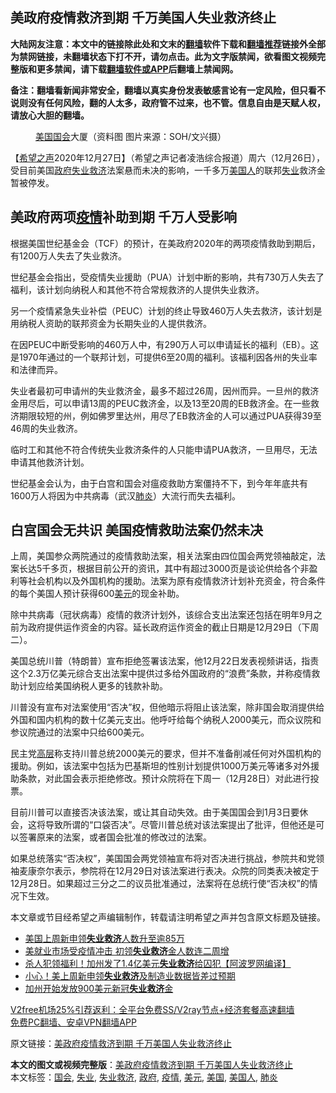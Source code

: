  <h2>美政府疫情救济到期 千万美国人失业救济终止</h2> <p class="notice"><b>大陆网友注意：本文中的链接除此处和文末的<a href="https://github.com/bannedbook/fanqiang" >翻墙</a>软件下载和<a href="https://github.com/killgcd/justmysocks/blob/master/README.md">翻墙推荐</a>链接外全部为禁网链接，未翻墙状态下打不开，请勿点击。此为文字版禁闻，欲看图文视频完整版和更多禁闻，请下载<a href="https://github.com/bannedbook/fanqiang">翻墙软件或APP</a>后翻墙上禁闻网。</p><p>备注：翻墙看新闻非常安全，翻墙以真实身份发表敏感言论有一定风险，但只看不说则没有任何风险，翻的人太多，政府管不过来，也不管。信息自由是天赋人权，请放心大胆的翻墙。</b></p>  <div class="entry"> <figure><figcaption><a href="https://www.bannedbook.org/bnews/tag/%e7%be%8e%e5%9b%bd/" class="st_tag internal_tag" rel="tag" title="标签 美国 下的日志">美国</a><a href="https://www.bannedbook.org/bnews/tag/%e5%9b%bd%e4%bc%9a/" class="st_tag internal_tag" rel="tag" title="标签 国会 下的日志">国会</a>大厦（资料图 图片来源：SOH/文兴摄）</figcaption></figure> <p>【<span class='wp_keywordlink_affiliate'><a href="https://www.soundofhope.org" title="希望之声" target="_blank">希望之声</a></span>2020年12月27日】（希望之声记者凌浩综合报道）周六（12月26日），受目前美国<a href="https://www.bannedbook.org/bnews/tag/%e6%94%bf%e5%ba%9c/" class="st_tag internal_tag" rel="tag" title="标签 政府 下的日志">政府</a><a href="https://www.bannedbook.org/bnews/tag/%E5%A4%B1%E4%B8%9A%E6%95%91%E6%B5%8E/" class="st_tag internal_tag" rel="tag" title="标签 失业救济 下的日志">失业救济</a>法案悬而未决的影响，一千多万<a href="https://www.bannedbook.org/bnews/tag/%E7%BE%8E%E5%9B%BD%E4%BA%BA/" class="st_tag internal_tag" rel="tag" title="标签 美国人 下的日志">美国人</a>的联邦<a href="https://www.bannedbook.org/bnews/tag/%E5%A4%B1%E4%B8%9A/" class="st_tag internal_tag" rel="tag" title="标签 失业 下的日志">失业</a>救济金暂被停发。</p> <h2>美政府两项<a href="https://www.bannedbook.org/bnews/tag/%E7%96%AB%E6%83%85/" class="st_tag internal_tag" rel="tag" title="标签 疫情 下的日志">疫情</a>补助到期 千万人受影响</h2> <p>根据美国世纪基金会（TCF）的预计，在美政府2020年的两项疫情救助到期后，有1200万人失去了失业救济。</p> <p>世纪基金会指出，受疫情失业援助（PUA）计划中断的影响，共有730万人失去了福利，该计划向纳税人和其他不符合常规救济的人提供失业救济。</p> <p>另一个疫情紧急失业补偿（PEUC）计划的终止导致460万人失去救济，该计划是用纳税人资助的联邦资金为长期失业的人提供救济。</p>  <p>在因PEUC中断受影响的460万人中，有290万人可以申请延长的福利（EB）。这是1970年通过的一个联邦计划，可提供6至20周的福利。该福利因各州的失业率和法律而异。</p> <p>失业者最初可申请州的失业救济金，最多不超过26周，因州而异。一旦州的救济金用尽后，可以申请13周的PEUC救济金，以及13至20周的EB救济金。在一些救济期限较短的州，例如佛罗里达州，用尽了EB救济金的人可以通过PUA获得39至46周的失业救济。</p> <p>临时工和其他不符合传统失业救济条件的人只能申请PUA救济，一旦用尽，无法申请其他救济计划。</p> <p>世纪基金会认为，由于白宫和国会对瘟疫救助方案僵持不下，到今年年底共有1600万人将因为中共病毒（武汉<a href="https://www.bannedbook.org/bnews/tag/%e8%82%ba%e7%82%8e/" class="st_tag internal_tag" rel="tag" title="标签 肺炎 下的日志">肺炎</a>）大流行而失去福利。</p>  <h2>白宫国会无共识 美国疫情救助法案仍然未决</h2> <p>上周，美国参众两院通过的疫情救助法案，相关法案由四位国会两党领袖敲定，法案长达5千多页，根据目前公开的资讯，其中有超过3000页是谈论供给各个非盈利等社会机构以及外国机构的援助。法案为原有疫情救济计划补充资金，符合条件的每个美国人预计获得600<a href="https://www.bannedbook.org/bnews/tag/%e7%be%8e%e5%85%83/" class="st_tag internal_tag" rel="tag" title="标签 美元 下的日志">美元</a>的现金补助。</p> <p>除中共病毒（冠状病毒）疫情的救济计划外，该综合支出法案还包括在明年9月之前为政府提供运作资金的内容。延长政府运作资金的截止日期是12月29日（下周二）。</p> <p>美国总统川普（特朗普）宣布拒绝签署该法案，他12月22日发表视频讲话，指责这个2.3万亿美元综合支出法案中提供过多给外国政府的“浪费”条款，并称疫情救助计划应给美国纳税人更多的钱款补助。</p> <p>川普没有宣布对法案使用“否决”权，但他暗示将阻止该法案，除非国会取消提供给外国和国内机构的数十亿美元支出。他呼吁给每个纳税人2000美元，而众议院和参议院通过的法案中只给600美元。</p>  <p>民主党<span class='wp_keywordlink_affiliate'><a href="https://www.bannedbook.org/bnews/ccpdope/" title="中共高层内幕" target="_blank">高层</a></span>称支持川普总统2000美元的要求，但并不准备削减任何对外国机构的援助。例如，该法案中包括为巴基斯坦的性别计划提供1000万美元等诸多对外援助条款，对此国会表示拒绝修改。预计众院将在下周一（12月28日）对此进行投票。</p> <p>目前川普可以直接否决该法案，或让其自动失效。由于美国国会到1月3日要休会，这将导致所谓的“口袋否决”。尽管川普总统对该法案提出了批评，但他还是可以签署原来的法案，或者国会批准的修改过的法案。</p> <p>如果总统落实“否决权”，美国国会两党领袖宣布将对否决进行挑战，参院共和党领袖麦康奈尔表示，参院将在12月29日对该法案进行表决。众院的同类表决被定于12月28日。如果超过三分之二的议员批准通过，法案将在总统行使“否决权”的情况下生效。</p> <p>本文章或节目经希望之声编辑制作，转载请注明希望之声并包含原文标题及链接。</p>  <ul class='op-related-articles' title='相关阅读'> <li><a href='https://www.bannedbook.org/bnews/cnnews/20201211/1445488.html' target='_blank'>美国上周新申领<b>失业救济</b>人数升至逾85万</a></li> <li><a href='https://www.bannedbook.org/bnews/cnnews/20201126/1437117.html' target='_blank'>美就业市场受疫情冲击 初领<b>失业救济</b>金人数连二周增</a></li> <li><a href='https://www.bannedbook.org/bnews/cnnews/20201126/1437097.html' target='_blank'>杀人犯领福利！加州发了1.4亿美元<b>失业救济</b>给囚犯【阿波罗网编译】</a></li> <li><a href='https://www.bannedbook.org/bnews/cnnews/20201016/1414645.html' target='_blank'>小心！美上周新申领<b>失业救济</b>及制造业数据皆差过预期</a></li> <li><a href='https://www.bannedbook.org/bnews/lifebaike/20200909/1393570.html' target='_blank'>加州开始发放900美元新冠<b>失业救济</b>金</a></li> </ul> <p class="texttj"> <a href="https://github.com/bannedbook/fanqiang/wiki/V2ray%E6%9C%BA%E5%9C%BA" target="_blank">V2free机场25%引荐返利：全平台免费SS/V2ray节点+经济套餐高速翻墙</a><br/> <a href="https://github.com/bannedbook/fanqiang/wiki/%E7%A6%81%E9%97%BB%E7%BD%91%E5%AE%89%E5%8D%93%E7%BF%BB%E5%A2%99%E6%96%B0%E9%97%BBAPP" target="_blank">免费PC翻墙、安卓VPN翻墙APP</a></p><p>原文链接：<a class="src_link"  href="https://www.soundofhope.org/post/457717" target="_blank">美政府疫情救济到期 千万美国人失业救济终止</a></p><a name='sharetosocial'></a>       <div><b>本文的图文或视频完整版</b>：<a href='https://www.bannedbook.org/bnews/comments/20201228/1456161.html'>美政府疫情救济到期 千万美国人失业救济终止</a></div>  </div><!--END ENTRY--> <div class="postfooter"> <div>本文标签：<a href="https://www.bannedbook.org/bnews/tag/%e5%9b%bd%e4%bc%9a/" rel="tag">国会</a>, <a href="https://www.bannedbook.org/bnews/tag/%E5%A4%B1%E4%B8%9A/" rel="tag">失业</a>, <a href="https://www.bannedbook.org/bnews/tag/%E5%A4%B1%E4%B8%9A%E6%95%91%E6%B5%8E/" rel="tag">失业救济</a>, <a href="https://www.bannedbook.org/bnews/tag/%e6%94%bf%e5%ba%9c/" rel="tag">政府</a>, <a href="https://www.bannedbook.org/bnews/tag/%E7%96%AB%E6%83%85/" rel="tag">疫情</a>, <a href="https://www.bannedbook.org/bnews/tag/%e7%be%8e%e5%85%83/" rel="tag">美元</a>, <a href="https://www.bannedbook.org/bnews/tag/%e7%be%8e%e5%9b%bd/" rel="tag">美国</a>, <a href="https://www.bannedbook.org/bnews/tag/%E7%BE%8E%E5%9B%BD%E4%BA%BA/" rel="tag">美国人</a>, <a href="https://www.bannedbook.org/bnews/tag/%e8%82%ba%e7%82%8e/" rel="tag">肺炎</a></div>  </div><!--END POSTFOOTER--> 